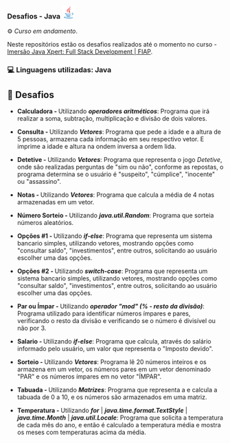 ### Desafios - Java <img width="30" src="https://raw.githubusercontent.com/devicons/devicon/master/icons/java/java-original.svg">

⚙ *Curso em andamento*.

Neste repositórios estão os desafios realizados até o momento no curso - [Imersão Java Xpert: Full Stack Development | FIAP](https://www.fiap.com.br/shift-ant/curso/tecnologia/java-xpert-full-stack-development).

### 💻 Linguagens utilizadas: Java

## 🚩 Desafios
- <b>Calculadora - </b> Utilizando <b><i>operadores aritméticos</i></b>: Programa que irá realizar a soma, subtração, multiplicação e divisão de dois valores.

- <b>Consulta - </b> Utilizando <b><i>Vetores</i></b>: Programa que pede a idade e a altura de 5 pessoas, armazena cada informação em seu respectivo vetor. E imprime a idade e altura na ondem inversa a ordem lida.

- <b>Detetive - </b> Utilizando <b><i>Vetores</i></b>: Programa que representa o jogo <i>Detetive</i>, onde são realizadas perguntas de "sim ou não", conforme as repostas, o programa determina se o usuário é "suspeito", "cúmplice", "inocente" ou "assassino".

- <b>Notas - </b> Utilizando <b><i>Vetores</i></b>: Programa que calcula a média de 4 notas armazenadas em um vetor.

- <b>Número Sorteio - </b> Utilizando <b><i>java.util.Random</i></b>: Programa que sorteia números aleatórios.

- <b>Opções #1 - </b> Utilizando <b><i>if-else</i></b>: Programa que representa um sistema bancario simples, utilizando vetores, mostrando opções como "consultar saldo", "investimentos", entre outros, solicitando ao usuário escolher uma das opções. 

- <b>Opções #2 - </b> Utilizando <b><i>switch-case</i></b>: Programa que representa um sistema bancario simples, utilizando vetores, mostrando opções como "consultar saldo", "investimentos", entre outros, solicitando ao usuário escolher uma das opções. 

- <b>Par ou Ímpar - </b> Utilizando <b><i>operador "mod" (% - resto da divisão)</i></b>: Programa utilizado para identificar números ímpares e pares, verificando o resto da divisão e verificando se o número é divisível ou não por 3.

- <b>Salario - </b> Utilizando <b><i>if-else</i></b>: Programa que calcula, através do salário informado pelo usuário, um valor que representa o "Imposto devido".

- <b>Sorteio - </b> Utilizando <b><i>Vetores</i></b>: Programa lê 20 números inteiros e os armazena em um vetor, os números pares em um vetor denominado "PAR" e os números ímpares em no vetor "ÍMPAR".

- <b>Tabuada - </b> Utilizando <b><i>Matrizes</i></b>: Programa que representa a e calcula a tabuada de 0 a 10, e os números são armazenados em uma matriz.

- <b>Temperatura - </b> Utilizando <b><i>for</i></b> | <b><i>java.time.format.TextStyle</i></b> |  <b><i>java.time.Month</i></b> | <b><i>java.util.Locale</i></b>: Programa que solicita a temperatura de cada mês do ano, e então é calculado a temperatura média e mostra os meses com temperaturas acima da média.
